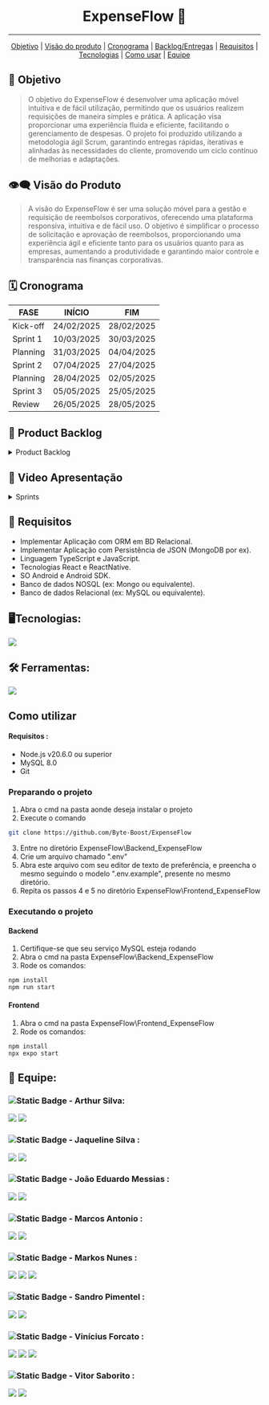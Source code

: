 <h1 align="center">ExpenseFlow 🏦 </h1>
   <!-- 
   <p align="center">
   <image alt="header-main" src=""/>
   </p>   
   -->
<hr>

  <p align="center">
     <a href ="#objetivo">Objetivo</a>  |
     <a href ="#visão-do-produto">Visão do produto</a>  |
     <a href ="#cronograma">Cronograma</a>  |
     <a href ="#backlog--entregas">Backlog/Entregas</a>  |
     <a href ="#requisitos">Requisitos</a>  |
     <a href ="#tecnologias">Tecnologias</a>  |
     <a href ="#como-usar">Como usar</a>   |
     <a href ="#equipe">Equipe</a>
   </p>


<span id="objetivo">
   
## :dart: Objetivo 
<blockquote>
O objetivo do ExpenseFlow é desenvolver uma aplicação móvel intuitiva e de fácil utilização, permitindo que os usuários realizem requisições de maneira simples e prática. A aplicação visa proporcionar uma experiência fluida e eficiente, facilitando o gerenciamento de despesas. O projeto foi produzido utilizando a metodologia ágil Scrum, garantindo entregas rápidas, iterativas e alinhadas às necessidades do cliente, promovendo um ciclo contínuo de melhorias e adaptações.
</blockquote>

<span id="visão-do-produto">
   
## :eye_speech_bubble: Visão do Produto   
<blockquote>   
A visão do ExpenseFlow é ser uma solução móvel para a gestão e requisição de reembolsos corporativos, oferecendo uma plataforma responsiva, intuitiva e de fácil uso. O objetivo é simplificar o processo de solicitação e aprovação de reembolsos, proporcionando uma experiência ágil e eficiente tanto para os usuários quanto para as empresas, aumentando a produtividade e garantindo maior controle e transparência nas finanças corporativas.
</blockquote>

<span id="cronograma">  
   
## :spiral_calendar: Cronograma  
| FASE | INÍCIO | FIM |
| --- | --- | --- |
| Kick-off | 24/02/2025 | 28/02/2025 |
| Sprint 1 | 10/03/2025 | 30/03/2025 |
| Planning | 31/03/2025 | 04/04/2025 |
| Sprint 2 | 07/04/2025 | 27/04/2025 |
| Planning | 28/04/2025 | 02/05/2025 |
| Sprint 3 | 05/05/2025 | 25/05/2025 |
| Review   | 26/05/2025 | 28/05/2025 |

<span id="backlog--entregas">
   
## :pushpin: Product Backlog

<details>
 <summary>Product Backlog</summary>
   
| Rank | Prioridade | User Story | Estimativa | Sprint | Critério de aceitação |
| --- | --- | --- | --- | --- | --- |
| 1 | ALTA | "Como usuário, quero fazer login na aplicação, para que possa acessar minhas informações e funcionalidades." | 2 | 1 | "Tela com Campos para acesso a aplicação com  E-mail e senha para acesso; Validar as credenciais e permitir acesso à aplicação se forem corretas; Redirecionamento para Tela Principal ao logar com sucesso" |
| 2 | ALTA | "Como usuário, quero selecionar o tipo de reembolso que estou solicitando, para que possa categorizar corretamente minha despesa." | 2 | 1 | "Usuário deve ser capaz de selecionar o tipo de reembolso de uma lista de tipos disponíveis; O tipo de reembolso solictiado deve aparecer na tela" |
| 3 | ALTA | "Como usuário, quero informar o valor do reembolso, para que possa registrar minha solicitação de forma precisa." | 1 | 1 | "O campo do valor do reembolso só pode aceita números ; O valor deve ser validado para certificar que é positivo e dentro do limite especificado" |
| 4 | ALTA | "Como usuário, quero enviar uma foto do comprovante armazenada na minha galeria, para que possa anexá-la ao meu pedido de reembolso." | 3 | 1 | "Usuário deve ser capaz de acessar sua galeria de fotos/arquivos do dispositivo; Usuário deve poder selecionar uma foto/pdf para anexo; A foto/pdf deve ser exibido na tela antes do envio" |
| 5 | ALTA | "Como usuário, quero ver uma lista dos meus pedidos de reembolso, para que possa acompanhar minhas solicitações." | 1 | 1 | "Tela com uma lista de pedidos de reembolso do usuário; A lista deve conter informações basicas do pedido" |
| 6 | ALTA | "Como usuário, quero receber um alerta ao tentar solicitar um reembolso acima do limite permitido, para que eu possa justificar o valor." | 1 | 1 | "Um alerta deve aparecer na tela do usuário caso ele ultrapasse o limite; O alerta deve fornecer informações de como justificar a ultrapassagem do limite" |
| 7 | ALTA | "Como sistema, quero salvar a data, o valor e o tipo do reembolso, para que possa processar corretamente as solicitações dos usuários." | 2 | 1 | "Armazenar a data da solicitação, o valor e o tipo de reembolso corretamente no banco de dados; Essas informações devem ser acessiveis através de um endpoint na API" |
| 8 | ALTA | "Como usuário, quero adicionar uma descrição detalhada à minha despesa, para que possa justificar a solicitação de reembolso." | 1 | 1 | "O campo de descrição permite ao usuário inserir texto; O campo de descrição é validado para garantir que o texto não seja vazio caso o usuário ultrapasse o limite de valor do pedido" |
| 9 | ALTA | "Como usuário, quero poder excluir um comprovante anexado antes do envio, para que possa substituir por outro caso tenha anexado o errado." | 1 | 1 | "O usuário pode excluir um comprovante anexado antes de finalizar a solicitação de reembolso; O sistema confirma a exclusão do arquivo com uma mensagem e retirando a imagem/pdf da tela" |
| 10 | ALTA | "Como usuário, quero pertencer a múltiplos grupos e projetos, para que possa gerenciar reembolsos de diferentes áreas." | 3 | 2 |
| 11 | ALTA | "Como usuário, quero escolher o projeto, grupo ou área do reembolso, para que possa organizar minhas solicitações corretamente." | 3 | 2 |
| 12 | ALTA | "Como usuário, quero tirar uma foto do comprovante de despesa, para que possa anexá-lo à minha solicitação de reembolso." | 2 | 2 |
| 13 | ALTA | "Como usuário, quero visualizar o status do meu pedido de reembolso, para que possa saber se foi aprovado ou rejeitado." | 1 | 2 |
| 14 | MÉDIA | "Como usuário, quero que meus reembolsos sejam organizados por projeto, grupo ou área, para que possa gerenciá-los com mais eficiência." | 3 | 2 |
| 15 | MÉDIA | "Como usuário, quero cancelar uma solicitação de reembolso antes da aprovação, para que possa evitar processamento de pedidos incorretos." | 1 | 2 |
| 16 | MÉDIA | "Como usuário, quero filtrar meus reembolsos por status (pendente, aprovado, rejeitado) ou por período (mensal, trimestral, anual), para que possa encontrar informações rapidamente" | 4 | 2 |
| 17 | MÉDIA | "Como desenvolvidor, quero acesso a uma documentação ampla da funcionalidade dos endpoints do sistema." | 5 | 3 |
| 18 | MÉDIA | "Como usuário, quero acesso a um manual de uso e instalação da aplicação." | 3 | 3 |
| 19 | MÉDIA | "Como usuário, quero receber uma notificação quando meu reembolso for aprovado ou rejeitado, para que possa acompanhar meu pedido sem precisar abrir o app o tempo todo." | 1 | 3 |
| 20 | MÉDIA | "Como usuário, quero ver o motivo pelo qual meu reembolso foi rejeitado, para que possa corrigir e reenviar, se necessário." | 1 | 3 |

</details>
<!--
<details>
 <summary>Sprint-1 Backlog</summary>
| Rank | Prioridade | Requisito | Tarefa |
| --- | --- | --- | --- |
</details>
<details>
 <summary>Sprint-2 Backlog</summary>
| Rank | Prioridade | Requisito | Tarefa |
| --- | --- | --- | --- |
</details>
<details>
 <summary>Sprint-3 Backlog</summary>
| Rank | Prioridade | Requisito | Tarefa |
| --- | --- | --- | --- |
</details>
<details>
 <summary>Sprint-4 Backlog</summary>
| Rank | Prioridade | Requisito | Tarefa |
| --- | --- | --- | --- |
</details>
-->

## 🎥 Video Apresentação

<details>
 <summary>Sprints</summary>
<!--  
## Sprint 1   
https://github.com/user-attachments/assets/
## Sprint 2
https://github.com/user-attachments/assets/
## Sprint 3
https://github.com/user-attachments/assets/
## Sprint 4
https://github.com/user-attachments/assets/
-->
</details>

   
<span id="requisitos">
   
## 🔎 Requisitos
   <ul>
      <li>Implementar Aplicação com ORM em BD Relacional.</li>
      <li>Implementar Aplicação com Persistência de JSON (MongoDB por ex).</li>
      <li>Linguagem TypeScript e JavaScript.</li>
      <li>Tecnologias React e ReactNative.</li>
      <li>SO Android e Android SDK.</li>
      <li>Banco de dados NOSQL (ex: Mongo ou equivalente).</li>
      <li>Banco de dados Relacional (ex: MySQL ou equivalente).</li>
   </ul>
   
<span id="tecnologias">
   
## 🖥️Tecnologias:
   <a href="https://skillicons.dev">
    <img src="https://skillicons.dev/icons?i=html,css,js,ts,nodejs,react,tailwind,mysql,express,sequelize&perline=3">
   </a>

   
<span id="ferramentas">

## 🛠️ Ferramentas:
  <a href="https://skillicons.dev">
    <img src="https://skillicons.dev/icons?i=vscode,github,postman,androidstudio,&perline=5">
  </a>

  
<span id="como-usar">
   
## Como utilizar
#### Requisitos :
 - Node.js v20.6.0 ou superior
 - MySQL 8.0
 - Git

### Preparando o projeto
1. Abra o cmd na pasta aonde deseja instalar o projeto
2. Execute o comando 
```bash
git clone https://github.com/Byte-Boost/ExpenseFlow
```
3. Entre no diretório ExpenseFlow\Backend_ExpenseFlow
4. Crie um arquivo chamado ".env"
5. Abra este arquivo com seu editor de texto de preferência, e preencha o mesmo seguindo o modelo ".env.example", presente no mesmo diretório.
6. Repita os passos 4 e 5 no diretório ExpenseFlow\Frontend_ExpenseFlow


### Executando o projeto


#### Backend
1. Certifique-se que seu serviço MySQL esteja rodando
2. Abra o cmd na pasta ExpenseFlow\Backend_ExpenseFlow
3. Rode os comandos: 
```
npm install
npm run start
```

#### Frontend
1. Abra o cmd na pasta ExpenseFlow\Frontend_ExpenseFlow
2. Rode os comandos: 
```
npm install
npx expo start
```


<span id="equipe">
   
## 👥 Equipe:

   ### ![Static Badge](https://img.shields.io/badge/Dev_Team-brightgreen) - Arthur Silva: 
   [<img src="https://img.shields.io/badge/LinkedIn-0077B5?style=for-the-badge&logo=linkedin&logoColor=white">](https://br.linkedin.com/in/arthur-sousa-3287391b1)
   [<img src="https://img.shields.io/badge/GitHub-171515?style=for-the-badge&logo=github&logoColor=white">](https://github.com/Meowo2)

   ### ![Static Badge](https://img.shields.io/badge/Dev_Team-brightgreen) - Jaqueline Silva : 
   [<img src="https://img.shields.io/badge/LinkedIn-0077B5?style=for-the-badge&logo=linkedin&logoColor=white">](
   https://www.linkedin.com/in/jaqueline-maria-fran%C3%A7a-veloso-silva/)
   [<img src="https://img.shields.io/badge/GitHub-171515?style=for-the-badge&logo=github&logoColor=white">](https://github.com/jaquemfvs)


   ### ![Static Badge](https://img.shields.io/badge/Dev_Team-brightgreen) - João Eduardo Messias : 
   [<img src="https://img.shields.io/badge/LinkedIn-0077B5?style=for-the-badge&logo=linkedin&logoColor=white">](https://www.linkedin.com/in/jo%C3%A3o-eduardo-messias-a3019125b/)
   [<img src="https://img.shields.io/badge/GitHub-171515?style=for-the-badge&logo=github&logoColor=white">](https://github.com/joao-eduardo17)


   ###  ![Static Badge](https://img.shields.io/badge/Dev_Team-brightgreen) - Marcos Antonio : 
   [<img src="https://img.shields.io/badge/LinkedIn-0077B5?style=for-the-badge&logo=linkedin&logoColor=white">](
   https://www.linkedin.com/in/marcos-antonio-329449268)
   [<img src="https://img.shields.io/badge/GitHub-171515?style=for-the-badge&logo=github&logoColor=white">](https://github.com/oOutroMarcos)


   ###  ![Static Badge](https://img.shields.io/badge/Product_Owner-219ebc) - Markos Nunes : 
   [<img src="https://img.shields.io/badge/LinkedIn-0077B5?style=for-the-badge&logo=linkedin&logoColor=white">](https://linkedin.com/in/markos-vinícius-nunes-230448268)
   [<img src="https://img.shields.io/badge/GitHub-171515?style=for-the-badge&logo=github&logoColor=white">](https://github.com/MarkVN2)
   [<img src="https://img.shields.io/badge/Instagram-E4405F?style=for-the-badge&logo=instagram&logoColor=white">](https://www.instagram.com/markos_vn2)


   ### ![Static Badge](https://img.shields.io/badge/Dev_Team-brightgreen) - Sandro Pimentel : 
   [<img src="https://img.shields.io/badge/LinkedIn-0077B5?style=for-the-badge&logo=linkedin&logoColor=white">](https://www.linkedin.com/in/sandro-roberto-pimentel-junior-1287a3254/)
   [<img src="https://img.shields.io/badge/GitHub-171515?style=for-the-badge&logo=github&logoColor=white">](https://github.com/Sandro-Pimentel)
   

   ### ![Static Badge](https://img.shields.io/badge/Scrum_Master-red) - Vinícius Forcato : 
   [<img src="https://img.shields.io/badge/LinkedIn-0077B5?style=for-the-badge&logo=linkedin&logoColor=white">](https://www.linkedin.com/in/vinícius-felipe-forcato-789462268)
   [<img src="https://img.shields.io/badge/GitHub-171515?style=for-the-badge&logo=github&logoColor=white">](https://github.com/nininhosam)
   [<img src="https://img.shields.io/badge/Instagram-E4405F?style=for-the-badge&logo=instagram&logoColor=white">](https://www.instagram.com/nao_sou_felps)

  
   ### ![Static Badge](https://img.shields.io/badge/Dev_Team-brightgreen) - Vitor Saborito : 
   [<img src="https://img.shields.io/badge/LinkedIn-0077B5?style=for-the-badge&logo=linkedin&logoColor=white">](https://br.linkedin.com/in/vitor-henrique-saborito-216219268)
   [<img src="https://img.shields.io/badge/GitHub-171515?style=for-the-badge&logo=github&logoColor=white">](https://github.com/VituuSaborito )
   

  
